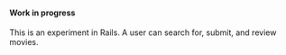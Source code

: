 #### Work in progress
This is an experiment in Rails. A user can search for, submit, and review movies.
